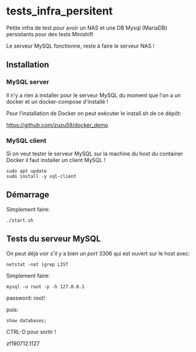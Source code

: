 # tests_infra_persitent
Petite infra de test pour avoir un NAS et une DB Mysql (MariaDB) persistants pour des tests Minishift

Le serveur MySQL fonctionne, reste à faire le serveur NAS !

## Installation
### MySQL server
Il n'y a rien à installer pour le serveur MySQL du moment que l'on a un docker et un docker-compose d'installé !

Pour l'installation de Docker on peut exécuter le install.sh de ce dépôt:

https://github.com/zuzu59/docker_demo

### MySQL client
Si on veut tester le serveur MySQL sur la machine du host du container Docker il faut installer un client MySQL !

```
sudo apt update
sudo install -y sql-client
```


## Démarrage
Simplement faire:

```
./start.sh
```


## Tests du serveur MySQL
On peut déjà voir s'il y a bien un *port* 3306 qui est ouvert sur le host avec:

```
netstat -nat |grep LIST
```

Simplement faire:

```
mysql -u root -p -h 127.0.0.1
```

password: root!

puis:

```
show databases;
```

CTRL-D pour sortir !






zf190712.1127
